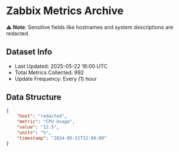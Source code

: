 # Zabbix Metrics Archive

⚠️ **Note**: Sensitive fields like hostnames and system descriptions are redacted.

## Dataset Info
- Last Updated: 2025-05-22 16:00 UTC
- Total Metrics Collected: 992
- Update Frequency: Every (1) hour

## Data Structure
```json
{
    "host": "redacted",
    "metric": "CPU Usage",
    "value": "12.5",
    "units": "%",
    "timestamp": "2024-05-21T12:00:00"
}
```
